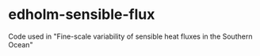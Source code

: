 # edholm-sensible-flux
Code used in "Fine-scale variability of sensible heat fluxes in the Southern Ocean"
